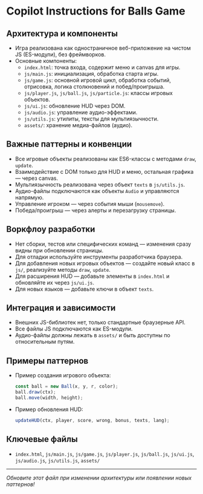 # Copilot Instructions for Balls Game

## Архитектура и компоненты
- Игра реализована как одностраничное веб-приложение на чистом JS (ES-модули), без фреймворков.
- Основные компоненты:
  - `index.html`: точка входа, содержит меню и canvas для игры.
  - `js/main.js`: инициализация, обработка старта игры.
  - `js/game.js`: основной игровой цикл, обработка событий, отрисовка, логика столкновений и побед/проигрыша.
  - `js/player.js`, `js/ball.js`, `js/particle.js`: классы игровых объектов.
  - `js/ui.js`: обновление HUD через DOM.
  - `js/audio.js`: управление аудио-эффектами.
  - `js/utils.js`: утилиты, тексты для мультиязычности.
  - `assets/`: хранение медиа-файлов (аудио).

## Важные паттерны и конвенции
- Все игровые объекты реализованы как ES6-классы с методами `draw`, `update`.
- Взаимодействие с DOM только для HUD и меню, остальная графика — через canvas.
- Мультиязычность реализована через объект `texts` в `js/utils.js`.
- Аудио-файлы подключаются как объекты `Audio` и управляются напрямую.
- Управление игроком — через события мыши (`mousemove`).
- Победа/проигрыш — через алерты и перезагрузку страницы.

## Воркфлоу разработки
- Нет сборки, тестов или специфических команд — изменения сразу видны при обновлении страницы.
- Для отладки используйте инструменты разработчика браузера.
- Для добавления новых игровых объектов — создайте новый класс в `js/`, реализуйте методы `draw`, `update`.
- Для расширения HUD — добавьте элементы в `index.html` и обновляйте их через `js/ui.js`.
- Для новых языков — добавьте ключи в объект `texts`.

## Интеграция и зависимости
- Внешних JS-библиотек нет, только стандартные браузерные API.
- Все файлы JS подключаются как ES-модули.
- Аудио-файлы должны лежать в `assets/` и быть доступны по относительным путям.

## Примеры паттернов
- Пример создания игрового объекта:
  ```js
  const ball = new Ball(x, y, r, color);
  ball.draw(ctx);
  ball.move(width, height);
  ```
- Пример обновления HUD:
  ```js
  updateHUD(ctx, player, score, wrong, bonus, texts, lang);
  ```

## Ключевые файлы
- `index.html`, `js/main.js`, `js/game.js`, `js/player.js`, `js/ball.js`, `js/ui.js`, `js/audio.js`, `js/utils.js`, `assets/`

---

_Обновите этот файл при изменении архитектуры или появлении новых паттернов!_